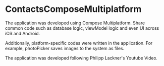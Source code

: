 # ContactsComposeMultiplatform
The application was developed using Compose Multiplatform. Share common code such as database logic, viewModel logic and even UI across iOS and Android.

Additionally, platform-specific codes were written in the application. For example, photoPicker saves images to the system as files.

The application was developed following Philipp Lackner's Youtube Video.
